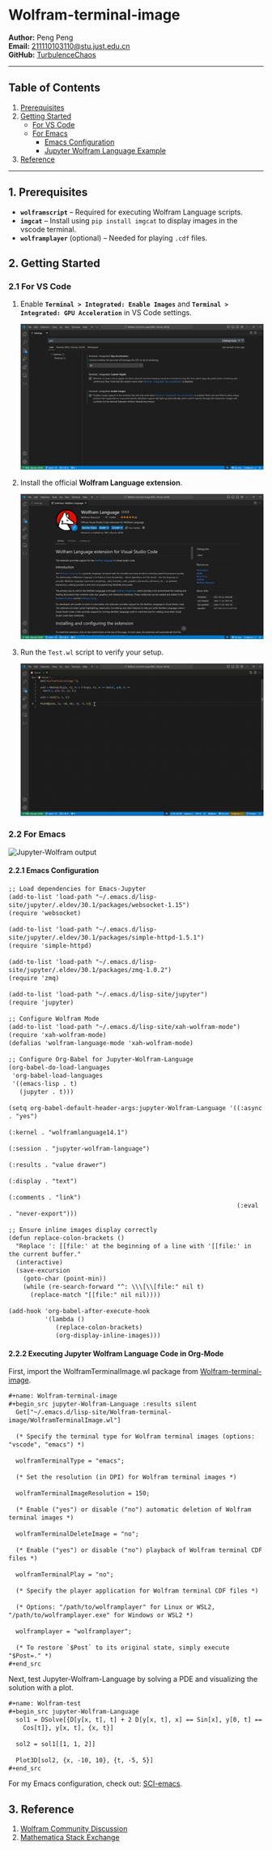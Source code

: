 # Wolfram-terminal-image

**Author:** Peng Peng  \
**Email:** [211110103110@stu.just.edu.cn](mailto:211110103110@stu.just.edu.cn)  \
**GitHub:** [TurbulenceChaos](https://github.com/TurbulenceChaos)

---

## Table of Contents

1. [Prerequisites](#1-prerequisites)
2. [Getting Started](#2-getting-started)
   - [For VS Code](#21-for-vs-code)
   - [For Emacs](#22-for-emacs)
     - [Emacs Configuration](#221-emacs-configuration)
     - [Jupyter Wolfram Language Example](#222-executing-jupyter-wolfram-language-code-in-org-mode)
3. [Reference](#3-reference)

---

## 1. Prerequisites
- **`wolframscript`** – Required for executing Wolfram Language scripts.
- **`imgcat`** – Install using `pip install imgcat` to display images in the vscode terminal.
- **`wolframplayer`** (optional) – Needed for playing `.cdf` files.

## 2. Getting Started

### 2.1 For VS Code

1. Enable **`Terminal > Integrated: Enable Images`** and **`Terminal > Integrated: GPU Acceleration`** in VS Code settings.

   ![Enable images in VS Code terminal](Images/vscode-terminal-enable-images.png)

2. Install the official **Wolfram Language extension**.

   ![Install Wolfram extension](Images/vscode-official-wolfram-extension.png)

3. Run the `Test.wl` script to verify your setup.

   ![Wolfram script test](Images/wolfram-test.gif)

### 2.2 For Emacs

![Jupyter-Wolfram output](https://github.com/TurbulenceChaos/SCI-emacs/blob/main/Test/Test-emacs-jupyter-wolfram-language.gif?raw=true)

#### 2.2.1 Emacs Configuration

```emacs-lisp
;; Load dependencies for Emacs-Jupyter
(add-to-list 'load-path "~/.emacs.d/lisp-site/jupyter/.eldev/30.1/packages/websocket-1.15")
(require 'websocket)

(add-to-list 'load-path "~/.emacs.d/lisp-site/jupyter/.eldev/30.1/packages/simple-httpd-1.5.1")
(require 'simple-httpd)

(add-to-list 'load-path "~/.emacs.d/lisp-site/jupyter/.eldev/30.1/packages/zmq-1.0.2")
(require 'zmq)

(add-to-list 'load-path "~/.emacs.d/lisp-site/jupyter")
(require 'jupyter)

;; Configure Wolfram Mode
(add-to-list 'load-path "~/.emacs.d/lisp-site/xah-wolfram-mode")
(require 'xah-wolfram-mode)
(defalias 'wolfram-language-mode 'xah-wolfram-mode)

;; Configure Org-Babel for Jupyter-Wolfram-Language
(org-babel-do-load-languages
 'org-babel-load-languages
 '((emacs-lisp . t)
   (jupyter . t)))

(setq org-babel-default-header-args:jupyter-Wolfram-Language '((:async . "yes")
                                                               (:kernel . "wolframlanguage14.1")
                                                               (:session . "jupyter-wolfram-language")
                                                               (:results . "value drawer")
                                                               (:display . "text")
                                                               (:comments . "link")
                                                               (:eval . "never-export")))

;; Ensure inline images display correctly
(defun replace-colon-brackets ()
  "Replace ': [[file:' at the beginning of a line with '[[file:' in the current buffer."
  (interactive)
  (save-excursion
    (goto-char (point-min))
    (while (re-search-forward "^: \\\[\\[file:" nil t)
      (replace-match "[[file:" nil nil))))

(add-hook 'org-babel-after-execute-hook
          '(lambda ()
             (replace-colon-brackets)
             (org-display-inline-images)))
```

#### 2.2.2 Executing Jupyter Wolfram Language Code in Org-Mode

First, import the WolframTerminalImage.wl package from [Wolfram-terminal-image](https://github.com/TurbulenceChaos/Wolfram-terminal-image).

```wolfram
#+name: Wolfram-terminal-image
#+begin_src jupyter-Wolfram-Language :results silent
  Get["~/.emacs.d/lisp-site/Wolfram-terminal-image/WolframTerminalImage.wl"]

  (* Specify the terminal type for Wolfram terminal images (options: "vscode", "emacs") *)

  wolframTerminalType = "emacs";

  (* Set the resolution (in DPI) for Wolfram terminal images *)

  wolframTerminalImageResolution = 150;

  (* Enable ("yes") or disable ("no") automatic deletion of Wolfram terminal images *)

  wolframTerminalDeleteImage = "no";

  (* Enable ("yes") or disable ("no") playback of Wolfram terminal CDF files *)

  wolframTerminalPlay = "no";

  (* Specify the player application for Wolfram terminal CDF files *)

  (* Options: "/path/to/wolframplayer" for Linux or WSL2, "/path/to/wolframplayer.exe" for Windows or WSL2 *)

  wolframplayer = "wolframplayer";

  (* To restore `$Post` to its original state, simply execute "$Post=." *)
#+end_src
```

Next, test Jupyter-Wolfram-Language by solving a PDE and visualizing the solution with a plot.

```wolfram
#+name: Wolfram-test
#+begin_src jupyter-Wolfram-Language
  sol1 = DSolve[{D[y[x, t], t] + 2 D[y[x, t], x] == Sin[x], y[0, t] == 
    Cos[t]}, y[x, t], {x, t}]

  sol2 = sol1[[1, 1, 2]]

  Plot3D[sol2, {x, -10, 10}, {t, -5, 5}]
#+end_src
```

For my Emacs configuration, check out: [SCI-emacs](https://github.com/TurbulenceChaos/SCI-emacs).

## 3. Reference

1. [Wolfram Community Discussion](https://community.wolfram.com/groups/-/m/t/2864001)
2. [Mathematica Stack Exchange](https://mathematica.stackexchange.com/questions/258273/how-to-set-up-a-plot-viewer-for-wolfram-engine)
